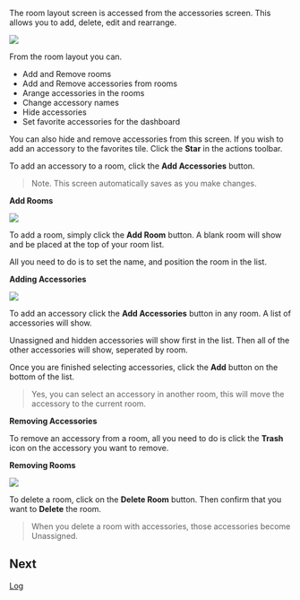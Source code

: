 The room layout screen is accessed from the accessories screen. This allows you to add, delete, edit and rearrange.

![](https://raw.githubusercontent.com/hoobs-org/HOOBS/master/docs/accessories/room-layout.png)

From the room layout you can.

* Add and Remove rooms
* Add and Remove accessories from rooms
* Arange accessories in the rooms
* Change accessory names
* Hide accessories
* Set favorite accessories for the dashboard

You can also hide and remove accessories from this screen. If you wish to add an accessory to the favorites tile. Click the **Star** in the actions toolbar.

To add an accessory to a room, click the **Add Accessories** button.

> Note. This screen automatically saves as you make changes.

**Add Rooms**

![](https://raw.githubusercontent.com/hoobs-org/HOOBS/master/docs/accessories/add-room.png)

To add a room, simply click the **Add Room** button. A blank room will show and be placed at the top of your room list.

All you need to do is to set the name, and position the room in the list.

**Adding Accessories**

![](https://raw.githubusercontent.com/hoobs-org/HOOBS/master/docs/accessories/add-accessories.png)

To add an accessory click the **Add Accessories** button in any room. A list of accessories will show.

Unassigned and hidden accessories will show first in the list. Then all of the other accessories will show, seperated by room.

Once you are finished selecting accessories, click the **Add** button on the bottom of the list.

> Yes, you can select an accessory in another room, this will move the accessory to the current room.

**Removing Accessories**

To remove an accessory from a room, all you need to do is click the **Trash** icon on the accessory you want to remove.

**Removing Rooms**

![](https://raw.githubusercontent.com/hoobs-org/HOOBS/master/docs/accessories/delete-room.png)

To delete a room, click on the **Delete Room** button. Then confirm that you want to **Delete** the room.

> When you delete a room with accessories, those accessories become Unassigned.

## Next
[Log](5e76448ae87d1e02b6c19d40)
